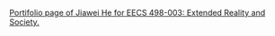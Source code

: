 [Portifolio page of Jiawei He for EECS 498-003: Extended Reality and Society.](https://waker-umich.github.io/eecs_498_003/)
